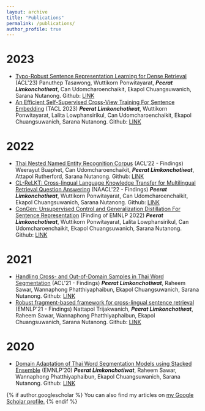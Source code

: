 ```yaml
---
layout: archive
title: "Publications"
permalink: /publications/
author_profile: true
---
```


# 2023
- <a href="https://aclanthology.org/2023.acl-short.95.pdf">Typo-Robust Sentence Representation Learning for Dense Retrieval</a> (ACL'23) Panuthep Tasawong, Wuttikorn Ponwitayarat, ***Peerat Limkonchotiwat***, Can Udomcharoenchaikit, Ekapol Chuangsuwanich, Sarana Nutanong. Github: [LINK](https://github.com/panuthept/DST-DenseRetrieval)
- [An Efficient Self-Supervised Cross-View Training For Sentence Embedding](https://github.com/mrpeerat/SCT/blob/main/An_Efficient_Self_supervised_Cross_View_Training_For_Unsupervised_Sentence_Embedding.pdf) (TACL 2023) ***Peerat Limkonchotiwat***,  Wuttikorn Ponwitayarat, Lalita Lowphansirikul, Can Udomcharoenchaikit, Ekapol Chuangsuwanich, Sarana Nutanong. Github: [LINK](https://github.com/mrpeerat/SCT)

# 2022
- <a href="https://aclanthology.org/2022.findings-acl.116/">Thai Nested Named Entity Recognition Corpus</a> (ACL'22 - Findings) Weerayut Buaphet, Can Udomcharoenchaikit, ***Peerat Limkonchotiwat***, Attapol Rutherford, Sarana Nutanong. Github: [LINK](https://github.com/vistec-AI/Thai-NNER)
- <a href="https://openreview.net/forum?id=y42xxJ_xx8">CL-ReLKT: Cross-lingual Language Knowledge Transfer for Multilingual Retrieval Question Answering</a> (NAACL'22 - Findings) ***Peerat Limkonchotiwat***,  Wuttikorn Ponwitayarat, Can Udomcharoenchaikit, Ekapol Chuangsuwanich, Sarana Nutanong. Github: [LINK](https://github.com/mrpeerat/CL-ReLKT)
- [ConGen: Unsupervised Control and Generalization Distillation For Sentence Representation](https://github.com/KornWtp/ConGen/blob/main/ConGen__Unsupervised_Control_and_Generalization_Distillation_For_Sentence_Representation.pdf) (Finding of EMNLP 2022) ***Peerat Limkonchotiwat***,  Wuttikorn Ponwitayarat, Lalita Lowphansirikul, Can Udomcharoenchaikit, Ekapol Chuangsuwanich, Sarana Nutanong. Github: [LINK](https://github.com/KornWtp/ConGen)

# 2021
- <a href="https://aclanthology.org/2021.findings-acl.86/">Handling Cross- and Out-of-Domain Samples in Thai Word Segmentation</a> (ACL'21 - Findings) ***Peerat Limkonchotiwat***, Raheem Sawar, Wannaphong Phatthiyaphaibun, Ekapol Chuangsuwanich, Sarana Nutanong. Github: [LINK](https://github.com/mrpeerat/OSKut)
- <a href="https://aclanthology.org/2021.findings-emnlp.80/">Robust fragment-based framework for cross-lingual sentence retrieval</a> (EMNLP'21 - Findings) Nattapol Trijakwanich, ***Peerat Limkonchotiwat***, Raheem Sawar, Wannaphong Phatthiyaphaibun, Ekapol Chuangsuwanich, Sarana Nutanong. Github: [LINK](https://github.com/elmiaon/robust_fragment_representation)


# 2020
- [Domain Adaptation of Thai Word Segmentation Models using Stacked Ensemble](https://www.aclweb.org/anthology/2020.emnlp-main.315/) (EMNLP'20) ***Peerat Limkonchotiwat***, Raheem Sawar, Wannaphong Phatthiyaphaibun, Ekapol Chuangsuwanich, Sarana Nutanong. Github: [LINK](https://github.com/mrpeerat/SEFR_CUT)

{% if author.googlescholar %}
  You can also find my articles on <u><a href="{{https://scholar.google.com/citations?user=T-rvPZ4AAAAJ&hl=th}}">my Google Scholar profile</a>.</u>
{% endif %}

<!-- {% include base_path %} -->

<!-- {% for post in site.publications reversed %}
  {% include archive-single.html %}
{% endfor %} -->
